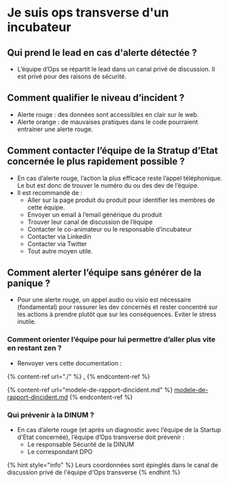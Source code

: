# Je suis ops transverse d'un incubateur

## Qui prend le lead en cas d'alerte détectée ?

* L’équipe d’Ops se répartit le lead dans un canal privé de discussion. Il est privé pour des raisons de sécurité.

## Comment qualifier le niveau d’incident ?

* Alerte rouge : des données sont accessibles en clair sur le web.
* Alerte orange : de mauvaises pratiques dans le code pourraient entrainer une alerte rouge.

## Comment contacter l’équipe de la Stratup d’Etat concernée le plus rapidement possible ?

* En cas d’alerte rouge, l’action la plus efficace reste l’appel téléphonique. Le but est donc de trouver le numéro du ou des dev de l’équipe.
* Il est recommandé de :
  * Aller sur la page produit du produit pour identifier les membres de cette équipe.
  * Envoyer un email à l’email générique du produit
  * Trouver leur canal de discussion de l’équipe
  * Contacter le co-animateur ou le responsable d’incubateur
  * Contacter via Linkedin
  * Contacter via Twitter
  * Tout autre moyen utile.

## Comment alerter l’équipe sans générer de la panique ?

* Pour une alerte rouge, un appel audio ou visio est nécessaire (fondamental) pour rassurer les dev concernés et rester concentré sur les actions à prendre plutôt que sur les conséquences. Eviter le stress inutile.

### Comment orienter l’équipe pour lui permettre d’aller plus vite en restant zen ?

* Renvoyer vers cette documentation :&#x20;

{% content-ref url="./" %}
[.](./)
{% endcontent-ref %}

{% content-ref url="modele-de-rapport-dincident.md" %}
[modele-de-rapport-dincident.md](modele-de-rapport-dincident.md)
{% endcontent-ref %}

### Qui prévenir à la DINUM ?

* En cas d’alerte rouge (et après un diagnostic avec l’équipe de la Startup d'Etat concernée), l’équipe d’Ops transverse doit prévenir :&#x20;
  * Le responsable Sécurité de la DINUM
  * Le correspondant DPO

{% hint style="info" %}
Leurs coordonnées sont épinglés dans le canal de discussion privé de l'équipe d'Ops transverse
{% endhint %}
